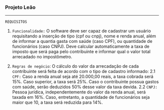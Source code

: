 ### Projeto Leão
---
`REQUISITOS`
1. `Funcionalidade:` O software deve ser capaz de cadastrar um usuário requisitando a inserção de tipo (cpf ou cnpj), nome e renda anual, além de informar a quantia gasta com saúde (caso CPF), ou quantidade de funcionários (caso CNPJ). Deve calcular automaticamente a taxa de imposto que será paga pelo contribuinte e informar qual o valor total arrecadado no impostômetro.

2. `Regras de negócio`: O cálculo do valor da arrecadação de cada contribuinte será feita de acordo com o tipo de cadastro informado:
  2.1 `CPF:` Caso a renda anual seja até 20.000,00 reais, a taxa cobrada será 15%. Caso superior, a taxa será 25%. Caso o contribuinte possua gastos com saúde, serão deduzidos 50% desse valor da taxa devida.
  2.2 `CNPJ:` Pessoa jurídica, independentemente do valor da renda anual, será taxada em 16%. Caso, entretanto, a quantidade de funcionários seja maior que 10, a taxa será reduzida para 14%.

